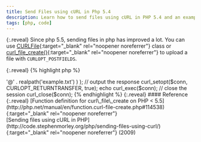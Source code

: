```yaml
---
title: Send Files using cURL in Php 5.4
description: Learn how to send files using cURL in PHP 5.4 and an example code for that.
tags: [php, code]
---
```


{:.reveal}
Since php 5.5, sending files in php has improved a lot. You can use [CURLFile](http://php.net/manual/en/class.curlfile.php){:target="_blank" rel="noopener noreferrer"} class or [curl_file_create()](http://php.net/manual/en/function.curl-file-create.php){:target="_blank" rel="noopener noreferrer"} to upload a file with `CURLOPT_POSTFIELDS`. 

{:.reveal}
{% highlight php %}
<?
// Create a CURLFile object / procedural method 
$cfile = curl_file_create('resource/test.png','image/png','testpic'); // try adding 

// Create a CURLFile object / oop method 
$cfile = new CURLFile('resource/test.png','image/png','testpic');
{% endhighlight %}

{:.reveal}
But for older versions, it's a struggle.

{:.reveal}
First of all, you can not send files using the GET method.  That doesn't even make sense. Also, you need the absolute path of the file. Relative paths won't work. 

{:.reveal}
Here's a sample code that will work-

{:.reveal}
{% highlight php %}
<?
// Create a string with file data
$cfile = "@" . $fileAbsolutePath
             . ";type=" . mime_content_type($fileAbsolutePath)
             . ";filename=" . basename($fileAbsolutePath);
{% endhighlight %}

{:.reveal}
Above code has 3 parts-

* {:.reveal}`"@" . $fileAbsolutePath`
  
  {:.reveal}
  This gives the cURL library full path to the file so it knows which file to send.
  
* {:.reveal}`";type=" . mime_content_type($fileAbsolutePath)`

  {:.reveal}
  This is used to set a MIME Content-type for the uploaded file. Without it, MIME type defaults to `application/octet-stream`
  
* {:.reveal}`";filename=" . basename($fileAbsolutePath)`

  {:.reveal}
  This is used to give the uploaded file a new name. Use this to change the name of the file that is received by the server on which request is sent.
  
{:.reveal}
Now you can use the `$cfile` variable to send the file by setting it as a parameter to `CURLOPT_POSTFIELDS`.

{:.reveal}
{% highlight php %}
<?
// initialise the curl request
$conn = curl_init('http://abc.xyz');

// send a file
curl_setopt($conn, CURLOPT_POST, true);
curl_setopt(
    $conn,
    CURLOPT_POSTFIELDS,
    array(
      'file' => '@' . realpath('example.txt')
    )
);

// output the response
curl_setopt($conn, CURLOPT_RETURNTRANSFER, true);
echo curl_exec($conn);

// close the session
curl_close($conn);
{% endhighlight %}

{:.reveal}
#### Reference

{:.reveal}
[Function definition for curl\_file\_create on PHP < 5.5](http://php.net/manual/en/function.curl-file-create.php#114538){:target="_blank" rel="noopener noreferrer"}
<br>
[Sending files using cURL in PHP](http://code.stephenmorley.org/php/sending-files-using-curl/){:target="_blank" rel="noopener noreferrer"} (2009)